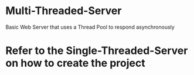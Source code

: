# Multi-Threaded-Server
Basic Web Server that uses a Thread Pool to respond asynchronously 
# Refer to the Single-Threaded-Server on how to create the project
